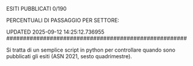 ESITI PUBBLICATI 0/190 

PERCENTUALI DI PASSAGGIO PER SETTORE:

UPDATED 2025-09-12 14:25:12.736955
###################################################### 

Si tratta di un semplice script in python per controllare quando sono pubblicati gli esiti (ASN 2021, sesto quadrimestre).

